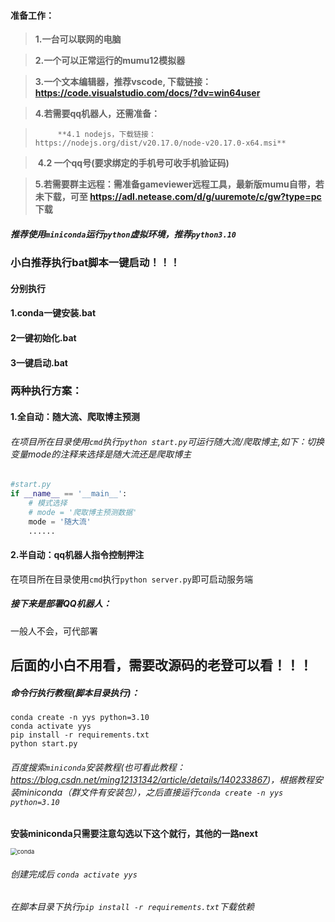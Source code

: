 #### 准备工作：

> **1.一台可以联网的电脑**

>  **2.一个可以正常运行的mumu12模拟器**

>  **3.一个文本编辑器，推荐vscode, 下载链接：https://code.visualstudio.com/docs/?dv=win64user**

>  **4.若需要qq机器人，还需准备：**

>       ​	**4.1 nodejs，下载链接：https://nodejs.org/dist/v20.17.0/node-v20.17.0-x64.msi**

>    ​	**4.2 一个qq号(要求绑定的手机号可收手机验证码)**

> **5.若需要群主远程：需准备gameviewer远程工具，最新版mumu自带，若未下载，可至 https://adl.netease.com/d/g/uuremote/c/gw?type=pc 下载**

##### 推荐使用`miniconda`运行`python`虚拟环境，推荐`python3.10`



### 小白推荐执行bat脚本一键启动！！！

#### 分别执行

#### 		1.conda一键安装.bat

#### 		2一键初始化.bat

#### 		3一键启动.bat

### 两种执行方案：

#### 1.全自动：随大流、爬取博主预测

###### 在项目所在目录使用`cmd`执行`python start.py`可运行随大流/爬取博主,如下：切换变量mode的注释来选择是随大流还是爬取博主

```python
#start.py
if __name__ == '__main__':
    # 模式选择
    # mode = '爬取博主预测数据'
    mode = '随大流'
    ......
```

#### 2.半自动：qq机器人指令控制押注

在项目所在目录使用`cmd`执行`python server.py`即可启动服务端

##### 接下来是部署QQ机器人：

一般人不会，可代部署

## 后面的小白不用看，需要改源码的老登可以看！！！

##### 命令行执行教程(脚本目录执行)：

```shell
conda create -n yys python=3.10
conda activate yys
pip install -r requirements.txt
python start.py
```



###### 百度搜索`miniconda`安装教程(也可看此教程：https://blog.csdn.net/ming12131342/article/details/140233867)，根据教程安装miniconda（群文件有安装包），之后直接运行`conda create -n yys python=3.10`

**安装miniconda只需要注意勾选以下这个就行，其他的一路next**

<img src="C:\Users\c1784\Desktop\conda.png" alt="conda" style="zoom: 67%;" />

###### 创建完成后 `conda activate yys`

###### 在脚本目录下执行`pip install -r requirements.txt`下载依赖

